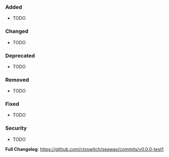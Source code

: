 ### Added
- TODO

### Changed
- TODO

### Deprecated
- TODO

### Removed
- TODO

### Fixed
- TODO

### Security
- TODO

**Full Changelog**: https://github.com/ctxswitch/seaway/commits/v0.0.0-test1
